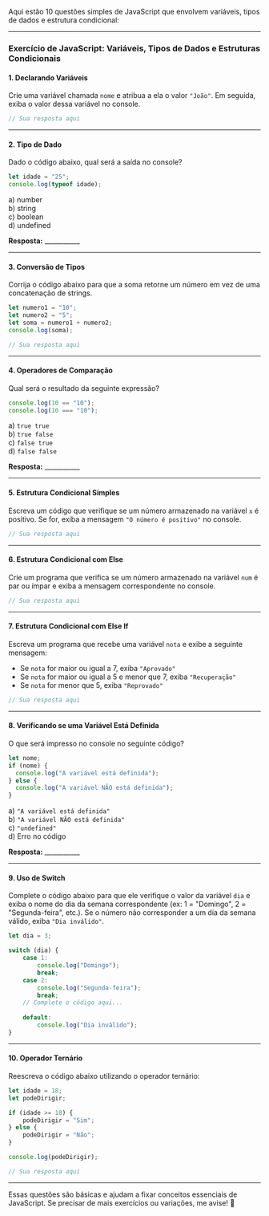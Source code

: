 Aqui estão 10 questões simples de JavaScript que envolvem variáveis, tipos de dados e estrutura condicional:

---

### **Exercício de JavaScript: Variáveis, Tipos de Dados e Estruturas Condicionais**

#### **1. Declarando Variáveis**
Crie uma variável chamada `nome` e atribua a ela o valor `"João"`. Em seguida, exiba o valor dessa variável no console.

```js
// Sua resposta aqui
```

---

#### **2. Tipo de Dado**
Dado o código abaixo, qual será a saída no console?

```js
let idade = "25";
console.log(typeof idade);
```

a) number  
b) string  
c) boolean  
d) undefined  

**Resposta:** ___________

---

#### **3. Conversão de Tipos**
Corrija o código abaixo para que a soma retorne um número em vez de uma concatenação de strings.

```js
let numero1 = "10";
let numero2 = "5";
let soma = numero1 + numero2;
console.log(soma);
```

```js
// Sua resposta aqui
```

---

#### **4. Operadores de Comparação**
Qual será o resultado da seguinte expressão?

```js
console.log(10 == "10");
console.log(10 === "10");
```

a) `true true`  
b) `true false`  
c) `false true`  
d) `false false`  

**Resposta:** ___________

---

#### **5. Estrutura Condicional Simples**
Escreva um código que verifique se um número armazenado na variável `x` é positivo. Se for, exiba a mensagem `"O número é positivo"` no console.

```js
// Sua resposta aqui
```

---

#### **6. Estrutura Condicional com Else**
Crie um programa que verifica se um número armazenado na variável `num` é par ou ímpar e exiba a mensagem correspondente no console.

```js
// Sua resposta aqui
```

---

#### **7. Estrutura Condicional com Else If**
Escreva um programa que recebe uma variável `nota` e exibe a seguinte mensagem:
- Se `nota` for maior ou igual a 7, exiba `"Aprovado"`
- Se `nota` for maior ou igual a 5 e menor que 7, exiba `"Recuperação"`
- Se `nota` for menor que 5, exiba `"Reprovado"`

```js
// Sua resposta aqui
```

---

#### **8. Verificando se uma Variável Está Definida**
O que será impresso no console no seguinte código?

```js
let nome;
if (nome) {
  console.log("A variável está definida");
} else {
  console.log("A variável NÃO está definida");
}
```

a) `"A variável está definida"`  
b) `"A variável NÃO está definida"`  
c) `"undefined"`  
d) Erro no código  

**Resposta:** ___________

---

#### **9. Uso de Switch**
Complete o código abaixo para que ele verifique o valor da variável `dia` e exiba o nome do dia da semana correspondente (ex: 1 = "Domingo", 2 = "Segunda-feira", etc.). Se o número não corresponder a um dia da semana válido, exiba `"Dia inválido"`.

```js
let dia = 3;

switch (dia) {
    case 1:
        console.log("Domingo");
        break;
    case 2:
        console.log("Segunda-feira");
        break;
    // Complete o código aqui...
    
    default:
        console.log("Dia inválido");
}
```

---

#### **10. Operador Ternário**
Reescreva o código abaixo utilizando o operador ternário:

```js
let idade = 18;
let podeDirigir;

if (idade >= 18) {
    podeDirigir = "Sim";
} else {
    podeDirigir = "Não";
}

console.log(podeDirigir);
```

```js
// Sua resposta aqui
```

---

Essas questões são básicas e ajudam a fixar conceitos essenciais de JavaScript. Se precisar de mais exercícios ou variações, me avise! 🚀